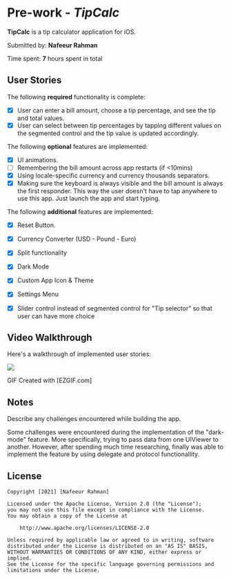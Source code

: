 # Pre-work - *TipCalc*

**TipCalc** is a tip calculator application for iOS.

Submitted by: **Nafeeur Rahman**

Time spent: **7** hours spent in total

## User Stories

The following **required** functionality is complete:

* [x] User can enter a bill amount, choose a tip percentage, and see the tip and total values.
* [x] User can select between tip percentages by tapping different values on the segmented control and the tip value is updated accordingly.

The following **optional** features are implemented:

* [x] UI animations.
* [ ] Remembering the bill amount across app restarts (if <10mins)
* [x] Using locale-specific currency and currency thousands separators.
* [x] Making sure the keyboard is always visible and the bill amount is always the first responder. This way the user doesn't have to tap anywhere to use this app. Just launch the app and start typing.

The following **additional** features are implemented:

- [x] Reset Button.
- [x] Currency Converter (USD - Pound - Euro) 
- [x] Split functionality 
- [x] Dark Mode
- [x] Custom App Icon & Theme
- [x] Settings Menu
- [x] Slider control instead of segmented control for "Tip selector" so that user can have more choice


## Video Walkthrough

Here's a walkthrough of implemented user stories:

![](https://i.imgur.com/7v6cETW.gif)

GIF Created with [EZGIF.com]


## Notes

Describe any challenges encountered while building the app.

Some challenges were encountered during the implementation of the "dark-mode" feature. More specifically, trying to pass data from one UIViewer to another. However, after spending much time researching, finally was able to implement the feature by using delegate and protocol functionallity.

## License

    Copyright [2021] [Nafeeur Rahman]

    Licensed under the Apache License, Version 2.0 (the "License");
    you may not use this file except in compliance with the License.
    You may obtain a copy of the License at

        http://www.apache.org/licenses/LICENSE-2.0

    Unless required by applicable law or agreed to in writing, software
    distributed under the License is distributed on an "AS IS" BASIS,
    WITHOUT WARRANTIES OR CONDITIONS OF ANY KIND, either express or implied.
    See the License for the specific language governing permissions and
    limitations under the License.
